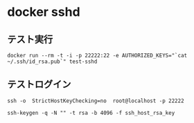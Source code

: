 # docker sshd

## テスト実行
```
docker run --rm -t -i -p 22222:22 -e AUTHORIZED_KEYS="`cat ~/.ssh/id_rsa.pub`" test-sshd
```

## テストログイン
```
ssh -o  StrictHostKeyChecking=no  root@localhost -p 22222
```


`ssh-keygen -q -N "" -t rsa -b 4096 -f ssh_host_rsa_key`
